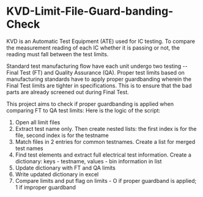 # KVD-Limit-File-Guard-banding-Check
KVD is an Automatic Test Equipment (ATE) used for IC testing. To compare the measurement reading of each IC whether it is passing or not, the reading must fall between the test limits.

Standard test manufacturing flow have each unit undergo two testing -- Final Test (FT) and Quality Assurance (QA). 
Proper test limits based on manufacturing standards have to apply proper guardbanding wherein the Final Test limits are tighter in specifications. This is to ensure that the bad parts are already screened out during Final Test. 

This project aims to check if proper guardbanding is applied when comparing FT to QA test limits:
Here is the logic of the script:
1. Open all limit files
2. Extract test name only. Then create nested lists: the first index is for the file, second index is for the testname
3. Match files in 2 entries for common testnames. Create a list for merged test names
4. Find test elements and extract full electrical test information. Create a dictionary: keys - testname, values - bin information in list
5. Update dictionary with FT and QA limits
6. Write updated dictionary in excel
7. Compare limits and put flag on limits - O if proper guardband is applied; 1 if improper guardband
